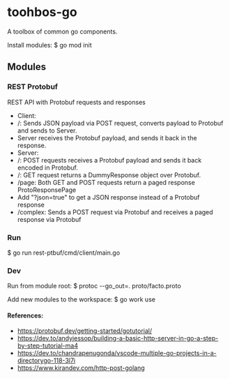 # toohbos-go
A toolbox of common go components.

Install modules:
$ go mod init

## Modules
### REST Protobuf
REST API with Protobuf requests and responses
- Client:
 - /: Sends JSON payload via POST request, converts payload to Protobuf and sends to Server.
 - Server receives the Protobuf payload, and sends it back in the response.
- Server:
 - /: POST requests receives a Protobuf payload and sends it back encoded in Protobuf.
 - /: GET request returns a DummyResponse object over Protobuf.
 - /page: Both GET and POST requests return a paged response ProtoResponsePage
- Add "?json=true" to get a JSON response instead of a Protobuf response
- /complex: Sends a POST request via Protobuf and receives a paged response via Protobuf

### Run
$ go run rest-ptbuf/cmd/client/main.go

### Dev
Run from module root:
$ protoc --go_out=. proto/facto.proto

Add new modules to the workspace:
$ go work use <module-name>

#### References:
- https://protobuf.dev/getting-started/gotutorial/
- https://dev.to/andyjessop/building-a-basic-http-server-in-go-a-step-by-step-tutorial-ma4
- https://dev.to/chandrapenugonda/vscode-multiple-go-projects-in-a-directorygo-118-3l7i
- https://www.kirandev.com/http-post-golang